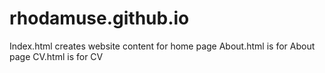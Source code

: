 # rhodamuse.github.io

Index.html creates website content for home page
About.html is for About page
CV.html is for CV

